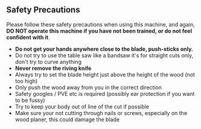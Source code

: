 Safety Precautions
------------------

Please follow these safety precautions when using this machine, and
again, **DO NOT operate this machine if you have not been trained, or do
not feel confident with it**.

-   **Do not get your hands anywhere close to the blade, push-sticks
    only.**
-   Do not try to use the table saw like a bandsaw it's for straight
    cuts only, don't try to curve anything
-   **Never remove the riving knife**
-   Always try to set the blade height just above the height of the wood
    (not too high)
-   Only push the wood away from you in the correct direction
-   Safety googles / PVE etc is required (possibly ear protection if you
    want to be fussy)
-   Try to keep your body out of line of the cut if possible
-   Make sure your not cutting through nails or screws, especially on
    the wood planer, this could damage the blade
